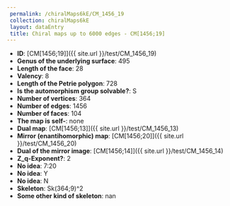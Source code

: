 ```yaml
--- 
 permalink: /chiralMaps6kE/CM_1456_19 
 collection: chiralMaps6kE
 layout: dataEntry
 title: Chiral maps up to 6000 edges - CM[1456;19]
---
```


- **ID**: [CM[1456;19]]({{ site.url }}/test/CM_1456_19)
- **Genus of the underlying surface**: 495
- **Length of the face**: 28
- **Valency**: 8
- **Length of the Petrie polygon**: 728
- **Is the automorphism group solvable?**: S
- **Number of vertices**: 364
- **Number of edges**: 1456
- **Number of faces**: 104
- **The map is self-**: none
- **Dual map**: [CM[1456;13]]({{ site.url }}/test/CM_1456_13)
- **Mirror (enantihomorphic) map**: [CM[1456;20]]({{ site.url }}/test/CM_1456_20)
- **Dual of the mirror image**: [CM[1456;14]]({{ site.url }}/test/CM_1456_14)
- **Z_q-Exponent?**: 2
- **No idea**:  7:20
- **No idea**: Y
- **No idea**: N
- **Skeleton**: Sk(364;9)^2
- **Some other kind of skeleton**: nan
